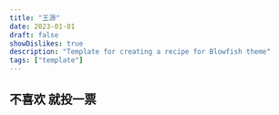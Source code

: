 ```yaml
---
title: "王源"
date: 2023-01-01
draft: false
showDislikes: true
description: "Template for creating a recipe for Blowfish theme"
tags: ["template"]
---
```


## 不喜欢 就投一票